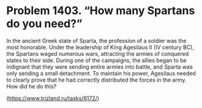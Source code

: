 # Problem 1403. “How many Spartans do you need?”

In the ancient Greek state of Sparta, the profession of a soldier was the most honorable. Under the leadership of King Agesilaus II (IV century BC), the Spartans waged numerous wars, attracting the armies of conquered states to their side. During one of the campaigns, the allies began to be indignant that they were sending entire armies into battle, and Sparta was only sending a small detachment. To maintain his power, Agesilaus needed to clearly prove that he had correctly distributed the forces in the army. How did he do this?

(https://www.trizland.ru/tasks/6172/)